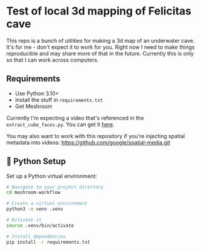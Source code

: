 # Test of local 3d mapping of Felicitas cave

This repo is a bunch of utilities for making a 3d map of an underwater cave.
It's for me - don't expect it to work for you.
Right now I need to make things reproducible and may share more of that in the future.
Currently this is only so that I can work across computers.

## Requirements
- Use Python 3.10+
- Install the stuff in `requirements.txt`
- Get Meshroom

Currently I'm expecting a video that's referenced in the `extract_cube_faces.py`.
You can get it [here](https://drive.google.com/file/d/1cegWtwOpHCYiQ4aypzh_ni9uc2dr2GVp/view?usp=drive_link).

You may also want to work with this repository if you're injecting spatial metadata into videos:
https://github.com/google/spatial-media.git

## 🐍 Python Setup

Set up a Python virtual environment:

```bash
# Navigate to your project directory
cd meshroom-workflow

# Create a virtual environment
python3 -m venv .venv

# Activate it
source .venv/bin/activate

# Install dependencies
pip install -r requirements.txt
